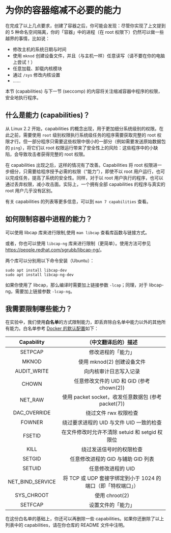 # 为你的容器缩减不必要的能力

在完成了以上几点要求，创建了容器之后，你可能会发现：尽管你实现了上文提到的 5 种命名空间隔离，你的「容器」中的进程（在 root 权限下）仍然可以做一些越界的事情，比如说：

- 修改主机的系统日期与时间
- 使用 `mknod` 创建设备文件，并且（与主机一样）任意读写（请不要在你的电脑上尝试！）
- 任意加载、卸载内核模块
- 通过 `/sys` 修改内核设置
- ……

本节 (capabilities) 与下一节 (seccomp) 的内容将关注缩减容器中程序的权限，安全地执行程序。

## 什么是能力 (capabilities)？

从 Linux 2.2 开始，capabilities 的概念出现，用于更加细分系统级别的权限。在此之前，需要使用 `root` 级别权限执行系统级任务的程序需要获取完整的 root 权限才行。但一部分程序只需要这些权限中很小的一部分（例如需要发送原始数据包的 `ping`），将它们以 root 权限运行带来了安全性上的风险：这些程序中的小缺陷，会导致攻击者获得完整的 root 权限。

在 capabilities 出现之后，这样的情况有了改善。Capabilities 将 root 权限进一步细分，只需要给程序授予必需的权限（“能力”），即使不以 root 用户运行，也可以完成任务，提高了系统的安全性。同样，对于以 root 用户执行的程序，也可以通过丢弃权限，减小攻击面。实际上，一个拥有全部 capabilities 的程序与真实的 root 用户几乎没有区别。

有关 capabilities 的列表等更多信息，可以到 `man 7 capabilities` 查看。

## 如何限制容器中进程的能力？

可以使用 libcap 库来进行限制,使用 `man libcap` 查看库函数与链接方式。

或者，你也可以使用 `libcap-ng` 库来进行限制（更简单）。使用方法可参见 <https://people.redhat.com/sgrubb/libcap-ng/>。

两个库可以分别用以下命令安装（Ubuntu）：

```shell
sudo apt install libcap-dev
sudo apt install libcap-ng-dev
```

如果你使用了 libcap，那么编译时需要加上链接参数 `-lcap`；同理，对于 libcap-ng，需要加上链接参数 `-lcap-ng`。

## 我需要限制哪些能力？

在实验中，我们使用**白名单**的方式限制能力，即丢弃除白名单中能力以外的其他所有能力。白名单参考 [Docker 的默认配置](https://docs.docker.com/engine/reference/run/#runtime-privilege-and-linux-capabilities)如下：

| Capability | （中文翻译后的）描述 |
| :--------: | :------------------: |
| SETPCAP | 修改进程的「能力」 |
| MKNOD | 使用 mknod(2) 创建设备文件 |
| AUDIT\_WRITE | 向内核审计日志写入记录 |
| CHOWN | 任意修改文件的 UID 和 GID (参考 chown(2)) |
| NET\_RAW | 使用 packet socket，收发任意数据包 (参考 packet(7)) |
| DAC\_OVERRIDE | 绕过文件 rwx 权限检查 |
| FOWNER | 绕过要求进程的 UID 与文件 UID 一致的检查 |
| FSETID | 在文件修改时允许不清除 setuid 和 setgid 权限位 |
| KILL | 绕过发送信号时的权限检查 |
| SETGID | 任意修改进程的 GID 与辅助 GID 列表 |
| SETUID | 任意修改进程的 UID |
| NET\_BIND\_SERVICE | 将 TCP 或 UDP 套接字绑定到小于 1024 的端口（即「特权端口」） |
| SYS\_CHROOT | 使用 chroot(2) |
| SETFCAP | 设置文件的「能力」 |

在这份白名单的基础上，你还可以再删除一些 capabilities。如果你还删除了以上列表中的 capabilities，请在你仓库的 README 文件中注明。
